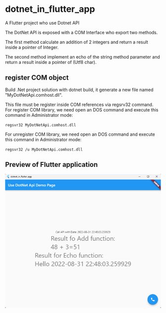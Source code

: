 # dotnet_in_flutter_app

A Flutter project who use Dotnet API

The DotNet API is exposed with a COM Interface who export two methods.

The first method calculate an addition of 2 integers and return a result inside a pointer of Integer.

The second method implement an echo of the string method parameter and return a result inside a pointer of (Utf8 char).

## register COM object

Build .Net project solution with dotnet build, it generate a new file named "MyDotNetApi.comhost.dll".

This file must be register inside COM references via regsrv32 command.
For register COM library, we need open an DOS command and execute this command in Administrator mode:

`regsvr32 MyDotNetApi.comhost.dll`

For unregister COM library, we need open an DOS command and execute this command in Administrator mode:

`regsvr32 /u MyDotNetApi.comhost.dll`

## Preview of Flutter application

![application screen results](dotnet_in_flutter_application.png)

